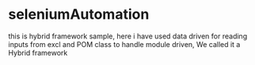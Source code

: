 # seleniumAutomation
this is hybrid framework sample, here i have used data driven for reading inputs from excl and POM class to handle module driven, We called it a Hybrid framework
